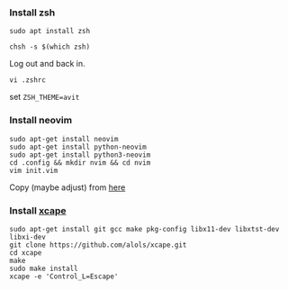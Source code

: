 ### Install zsh
```
sudo apt install zsh
```
```
chsh -s $(which zsh)
```

Log out and back in.

```
vi .zshrc
```
set `ZSH_THEME=avit`

### Install neovim
```
sudo apt-get install neovim
sudo apt-get install python-neovim
sudo apt-get install python3-neovim
cd .config && mkdir nvim && cd nvim
vim init.vim
```
Copy (maybe adjust) from [here](https://github.com/markvanlan/marks-config/blob/master/.config/nvim/init.vim)

### Install [xcape](https://github.com/alols/xcape)
```
sudo apt-get install git gcc make pkg-config libx11-dev libxtst-dev libxi-dev
git clone https://github.com/alols/xcape.git
cd xcape
make
sudo make install
xcape -e 'Control_L=Escape'
```
